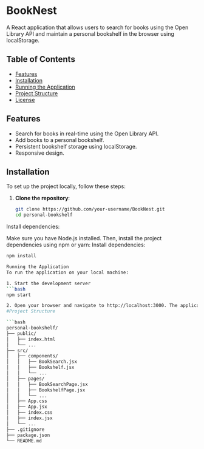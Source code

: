# BookNest
A React application that allows users to search for books using the Open Library API and maintain a personal bookshelf in the browser using localStorage.
## Table of Contents

- [Features](#features)
- [Installation](#installation)
- [Running the Application](#running-the-application)
- [Project Structure](#project-structure)
- [License](#license)

## Features

- Search for books in real-time using the Open Library API.
- Add books to a personal bookshelf.
- Persistent bookshelf storage using localStorage.
- Responsive design.

## Installation

To set up the project locally, follow these steps:

1. **Clone the repository**:

   ```bash
   git clone https://github.com/your-username/BookNest.git
   cd personal-bookshelf
   
Install dependencies:

Make sure you have Node.js installed. Then, install the project dependencies using npm or yarn:
Install dependencies:
```bash
npm install

Running the Application
To run the application on your local machine:

1. Start the development server
```bash
npm start

2. Open your browser and navigate to http://localhost:3000. The application should be up and running.
#Project Structure

```bash
personal-bookshelf/
├── public/
│   ├── index.html
│   └── ...
├── src/
│   ├── components/
│   │   ├── BookSearch.jsx
│   │   ├── Bookshelf.jsx
│   │   └── ...
│   ├── pages/
│   │   ├── BookSearchPage.jsx
│   │   ├── BookshelfPage.jsx
│   │   └── ...
│   ├── App.css
│   ├── App.jsx
│   ├── index.css
│   ├── index.jsx
│   └── ...
├── .gitignore
├── package.json
└── README.md
